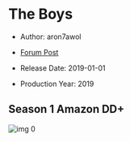 # The Boys

* Author: aron7awol

* [Forum Post](https://www.avsforum.com/threads/bass-eq-for-filtered-movies.2995212/post-58348476)

* Release Date: 2019-01-01
* Production Year: 2019

## Season 1 Amazon DD+

![img 0](https://i.imgur.com/o3XkQvZ.jpg)

